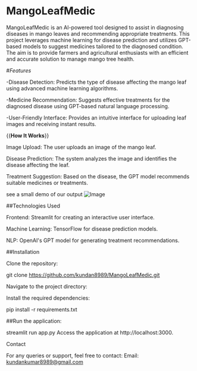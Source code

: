 # MangoLeafMedic

MangoLeafMedic is an AI-powered tool designed to assist in diagnosing diseases in mango leaves and recommending appropriate treatments. This project leverages machine learning for disease prediction and utilizes GPT-based models to suggest medicines tailored to the diagnosed condition. The aim is to provide farmers and agricultural enthusiasts with an efficient and accurate solution to manage mango tree health.

#*Features*

-Disease Detection: Predicts the type of disease affecting the mango leaf using advanced machine learning algorithms.

-Medicine Recommendation: Suggests effective treatments for the diagnosed disease using GPT-based natural language processing.

-User-Friendly Interface: Provides an intuitive interface for uploading leaf images and receiving instant results.

{{**How It Works**}}

Image Upload: The user uploads an image of the mango leaf.

Disease Prediction: The system analyzes the image and identifies the disease affecting the leaf.

Treatment Suggestion: Based on the disease, the GPT model recommends suitable medicines or treatments.

see a small demo of our output
![Image](https://github.com/user-attachments/assets/5982be95-c7b5-4761-a855-dec6fc921f24)

##Technologies Used

Frontend: Streamlit for creating an interactive user interface.

Machine Learning: TensorFlow for disease prediction models.

NLP: OpenAI's GPT model for generating treatment recommendations.



##Installation

Clone the repository:

git clone https://github.com/kundan8989/MangoLeafMedic.git

Navigate to the project directory:

Install the required dependencies:

pip install -r requirements.txt


##Run the application:

streamlit run  app.py 
Access the application at http://localhost:3000.



Contact

For any queries or support, feel free to contact:
Email: kundankumar8989@gmail.com




















